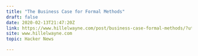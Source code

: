 ```yaml
---
title: "The Business Case for Formal Methods"
draft: false
date: 2020-02-13T21:47:20Z
link: https://www.hillelwayne.com/post/business-case-formal-methods/?utm_medium=RSS&utm_source=hune
site: www.hillelwayne.com
topic: Hacker News  

---
```

